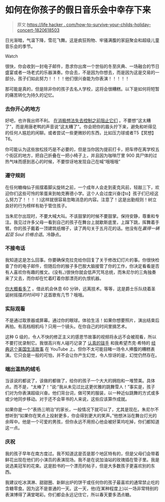 # 如何在你孩子的假日音乐会中幸存下来

> 原文:[https://life hacker . com/how-to-survive-your-childs-holiday-concert-1820618503](https://lifehacker.com/how-to-survive-your-childs-holiday-concert-1820618503)

日光渐暗，气温下降，雪花飞舞。这是疯狂购物、牢骚满腹的家庭聚会和超级儿童音乐会的季节。

Watch

很快，你会收到一封电子邮件，恳求你出席一个世俗的冬至庆典、一场融合的节日盛宴或者一场老式的乐器演奏。你会去，不是因为你想去，而是因为这是交易的一部分。孩子们如此努力！！！！他们很兴奋能为你表演！！！！！

那可能是真的，但是除非你的孩子去名人学校，这将会很糟糕。以下是如何将短暂的痛苦转化为持久的记忆。

### **去你开心的地方**

好吧，也许我出师不利。 [在消极想法失去控制之前阻止它们](https://www.psychologytoday.com/blog/shyness-is-nice/201305/stop-fighting-your-negative-thoughts) 。不要想“这太糟了”，而是用唐老鸭的声音说“这太糟了”。你会把你的眉头拧下来，避免和听得见的任何人尴尬的闲聊。或者尝试一些更微妙的东西，比如压力球或者T5【冥想】T6。

你可能认为这些放松技巧是不必要的，但是当你因为提前打卡，把车停在离学校五个街区的地方，把自己折叠在一把小椅子上，并且因为咖啡厅里 900 具尸体的过热气味而感到恶心的时候，不要惊讶地发现自己在喊“哦哦哦”

### **遵守规则**

在任何糖梅仙子摇摆着脚尖旋转之前，一个成年人会走到麦克风前，轻敲三下，欢迎你们这些可怜的笨蛋来到帕克赛德小学。这个人会过度兴奋(【to】孩子们已经这么努力了！！！！)这样就很容易忽略消息的内容。注意了！这是出勤规则！树立良好的行为榜样有助于管住孩子。

当朱尼尔出现时，不要大喊大叫。不该鼓掌的时候不要鼓掌。保持安静，尊重和专注。我见过许多父母一看到自己的孩子在舞台上就歇斯底里，上蹿下跳，挥舞着手臂。你的孩子戴着一顶建筑纸帽子，读了两句关于五月花的话。他没有在*赢得一辆起亚 Soul 价格合适*。冷静点。

### **不接电话**

我知道这是怎么回事。你要确保克拉克给你回复了关于修改幻灯片的事。你很快检查了你的电子邮件，但随后你的猴子多巴胺大脑接管了你的工作，你决定看看是否有人喜欢你有趣的推文。(没有。)很快你就会低声咒骂总统，而朱尼尔的三角独奏来了又去，而你却在忙着盯着你那漂亮的仇恨机器。

[你大概看多了](https://en.wikipedia.org/wiki/Mobile_phone_overuse) 。借此机会休息 60 分钟，远离技术。等等，这是爵士乐队绕着圣诞树摇摆*的时间吗*？这首歌有几节？哦哦。

### **实际观看**

不是通过取景器或屏幕。通过你的眼球。体验生活！如果你想要照片，演出结束后再拍。有高档相机吗？只用一个镜头。在你自己的时间里搞艺术。

这种 G 级的，令人不快的修正主义的感恩节故事的视频将永远不会被观看，所以不要打扰录制它。我很高兴有人碰巧记录了 [认真的钹手](https://youtu.be/opiMHTaUEaA?t=65) 和我希望杰克·希特的 [经典这个美国生活故事](https://www.thisamericanlife.org/radio-archives/episode/61/fiasco?act=0) 在 YouTube 上。但你不太可能目睹一场令人捧腹的糟糕表演。它只会是一般的可怕，并不会让你产生幻觉，令人惊讶的是，幻觉仍然存在。

### **端出温热的绒毛**

当该说的都说了，该做的都做了，给你的孩子一个大大的拥抱和一堆赞美。具体点。而不是，“太棒了！”说:“我从未见过比这更优雅的跳舞雪人！”事实是，孩子们对为你表演超级兴奋。他们背台词，做可笑的服装，以一种近似跳舞的方式或多或少地同步移动。对于还不会草书的人来说，这些应该算作成就。

如果你是一个“表扬三明治”的家长，一般情况下就可以了，尤其是现在。朱尼尔不想听到“如果你在笑点上投射更多，你会得到更大的笑声。”他想沐浴在舞台灯光的余晖中。他是一个可爱的男孩，但你永远不用担心他会被好莱坞吃掉，你们都知道这一点。

### **庆祝**

我的孩子早年在南方度过。我不知道这是否是那个地区特有的，但是父母们会带着鲜花出现在他们的小演员的表演现场。我不是在说加油站的玫瑰插在管子里。我是说选美冠军的花束。这是脸书的一个漂亮的帖子，但是大多数孩子更喜欢别的东西。

我建议吃冰淇淋、甜甜圈、新鲜出炉的饼干或任何你的孩子最喜欢的通常禁止吃的含糖零食。因为这不是普通的一天。这一天，他(在某种程度上)以一场非常特别的表演博得了满堂喝彩。你们都会永远记住它，所以春天要多洒点糖。